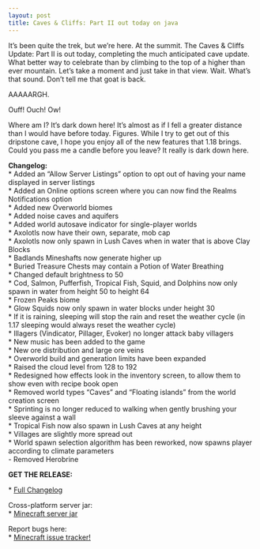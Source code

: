 ```yaml
---
layout: post
title: Caves & Cliffs: Part II out today on java
---
```


It’s been quite the trek, but we’re here. At the summit. The Caves & Cliffs Update: Part II is out today, completing the much anticipated cave update. What better way to celebrate than by climbing to the top of a higher than ever mountain. Let’s take a moment and just take in that view. Wait. What’s that sound. Don’t tell me that goat is back.<br>

AAAAARGH.<br>

Ouff! Ouch! Ow!<br>

Where am I? It’s dark down here! It’s almost as if I fell a greater distance than I would have before today. Figures. While I try to get out of this dripstone cave, I hope you enjoy all of the new features that 1.18 brings. Could you pass me a candle before you leave? It really is dark down here.<br>

**Changelog:**<br>
\* Added an “Allow Server Listings” option to opt out of having your name displayed in server listings<br>
\* Added an Online options screen where you can now find the Realms Notifications option<br>
\* Added new Overworld biomes<br>
\* Added noise caves and aquifers<br>
\* Added world autosave indicator for single-player worlds<br>
\* Axolotls now have their own, separate, mob cap<br>
\* Axolotls now only spawn in Lush Caves when in water that is above Clay Blocks<br>
\* Badlands Mineshafts now generate higher up<br>
\* Buried Treasure Chests may contain a Potion of Water Breathing<br>
\* Changed default brightness to 50<br>
\* Cod, Salmon, Pufferfish, Tropical Fish, Squid, and Dolphins now only spawn in water from height 50 to height 64<br>
\* Frozen Peaks biome<br>
\* Glow Squids now only spawn in water blocks under height 30<br>
\* If it is raining, sleeping will stop the rain and reset the weather cycle (in 1.17 sleeping would always reset the weather cycle)<br>
\* Illagers (Vindicator, Pillager, Evoker) no longer attack baby villagers<br>
\* New music has been added to the game<br>
\* New ore distribution and large ore veins<br>
\* Overworld build and generation limits have been expanded<br>
\* Raised the cloud level from 128 to 192<br>
\* Redesigned how effects look in the inventory screen, to allow them to show even with recipe book open<br>
\* Removed world types “Caves” and “Floating islands” from the world creation screen<br>
\* Sprinting is no longer reduced to walking when gently brushing your sleeve against a wall<br>
\* Tropical Fish now also spawn in Lush Caves at any height<br>
\* Villages are slightly more spread out<br>
\* World spawn selection algorithm has been reworked, now spawns player according to climate parameters<br>
\- Removed Herobrine<br>

**GET THE RELEASE:**<br>

\* [Full Changelog](https://www.minecraft.net/en-us/article/caves---cliffs--part-ii-out-today-java)<br>

Cross-platform server jar:<br>
\* [Minecraft server jar](https://launcher.mojang.com/v1/objects/3cf24a8694aca6267883b17d934efacc5e44440d/server.jar)<br>

Report bugs here:<br>
\* [Minecraft issue tracker!](https://bugs.mojang.com/browse/MC)<br>
